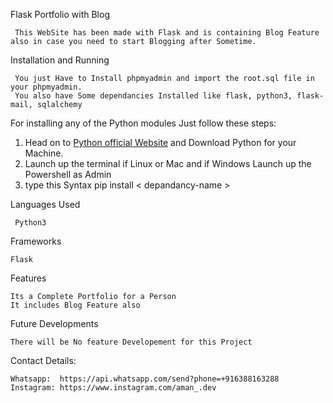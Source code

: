 Flask Portfolio with Blog

     This WebSite has been made with Flask and is containing Blog Feature also in case you need to start Blogging after Sometime.

Installation and Running

     You just Have to Install phpmyadmin and import the root.sql file in your phpmyadmin.
     You also have Some dependancies Installed like flask, python3, flask-mail, sqlalchemy

   For installing any of the Python modules Just follow these steps:
   1. Head on to [Python official Website](https://python.org) and Download Python for your Machine.
   2. Launch up the terminal if Linux or Mac and if Windows Launch up the Powershell as Admin
   3. type this Syntax
   		pip install < depandancy-name >

Languages Used

	 Python3

Frameworks

    Flask

Features

    Its a Complete Portfolio for a Person
    It includes Blog Feature also

Future Developments

    There will be No feature Developement for this Project

Contact Details: 
    
    Whatsapp:  https://api.whatsapp.com/send?phone=+916388163288
    Instagram: https://www.instagram.com/aman_.dev
